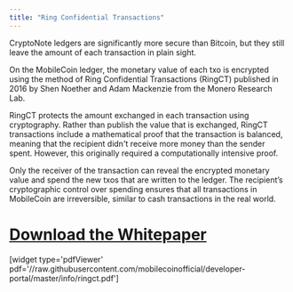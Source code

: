 ```yaml
---
title: "Ring Confidential Transactions"
---
```

CryptoNote ledgers are significantly more secure than Bitcoin, but they still leave the amount of each transaction in plain sight. 

On the MobileCoin ledger, the monetary value of each txo is encrypted using the method of Ring Confidential Transactions (RingCT) published in 2016 by Shen Noether and Adam Mackenzie from the Monero Research Lab.

RingCT protects the amount exchanged in each transaction using cryptography. Rather than publish the value that is exchanged, RingCT transactions include a mathematical proof that the transaction is balanced, meaning that the recipient didn't receive more money than the sender spent. However, this originally required a computationally intensive proof. 

Only the receiver of the transaction can reveal the encrypted monetary value and spend the new txos that are written to the ledger. The recipient’s cryptographic control over spending ensures that all transactions in MobileCoin are irreversible, similar to cash transactions in the real world.

# [Download the Whitepaper](https://raw.githubusercontent.com/mobilecoinofficial/developer-portal/master/info/ringct.pdf)

[widget type='pdfViewer' pdf='//raw.githubusercontent.com/mobilecoinofficial/developer-portal/master/info/ringct.pdf']
